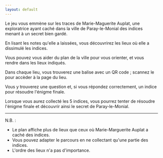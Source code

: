 ```yaml
---
layout: default
---
```


Le jeu vous emmène sur les traces de Marie-Maguerite Auplat, 
une exploratrice ayant caché dans la ville de Paray-le-Monial des indices menant à un secret bien gardé.

En lisant les notes qu'elle a laissées,
vous découvrirez les lieux où elle a dissimulé les indices.

Vous pouvez vous aider du plan de la ville pour vous orienter,
et vous rendre dans les lieux indiqués.

Dans chaque lieu, vous trouverez une balise avec un QR code ;
scannez le pour accèder à la page du lieu.

Vous y trouverez une question et,
si vous répondez correctement, un indice pour résoudre l'énigme finale.

Lorsque vous aurez collecté les 5 indices,
vous pourrez tenter de résoudre l'énigme finale
et découvrir ainsi le secret de Paray-le-Monial.

---

N.B. :
- Le plan affiche plus de lieux que ceux où Marie-Marguerite Auplat a caché des indices.
- Vous pouvez adapter le parcours en ne collectant qu'une partie des indices.
- L'ordre des lieux n'a pas d'importance.